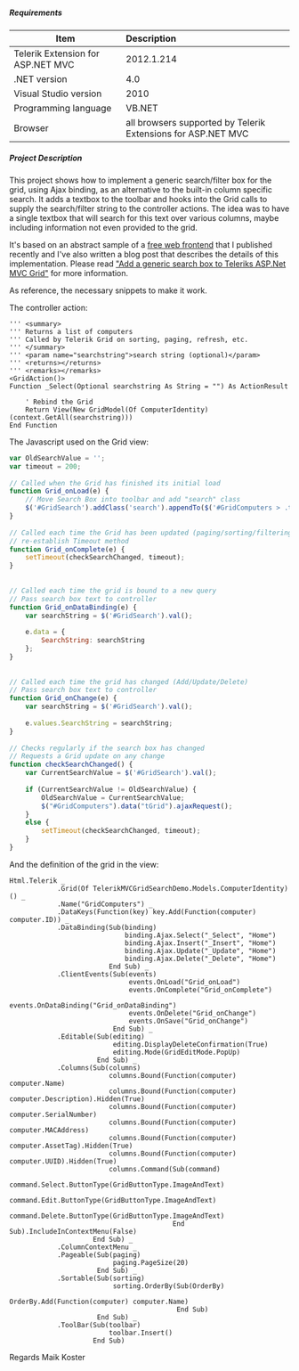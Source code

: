 ##### **Requirements** #####
|Item                               |Description|
|----------                         |:-------------|
|Telerik Extension for ASP.NET MVC  |2012.1.214|
|.NET version                       |4.0| 
|Visual Studio version              |2010| 
|Programming language               |VB.NET|
|Browser                            |all browsers supported by Telerik Extensions for ASP.NET MVC|

##### **Project Description** #####
This project shows how to implement a generic search/filter box for the grid, using Ajax binding, as an alternative to the built-in column specific search. It adds a textbox to the toolbar and hooks into the Grid calls to supply the search/filter string to the controller actions. The idea was to have a single textbox that will search for this text over various columns, maybe including information not even provided to the grid. 

It's based on an abstract sample of a [free web frontend](http://mdtwebfrontend.codeplex.com/releases/view/86208) that I published recently and I've also written a blog post that describes the details of this implementation. Please read ["Add a generic search box to Teleriks ASP.Net MVC Grid"](http://myitforum.com/cs2/blogs/maikkoster/archive/2012/04/26/adding-a-generic-search-box-to-teleriks-asp-net-mvc-grid.aspx) for more information.

As reference, the necessary snippets to make it work.

The controller action:
```VB
''' <summary>
''' Returns a list of computers
''' Called by Telerik Grid on sorting, paging, refresh, etc.
''' </summary>
''' <param name="searchstring">search string (optional)</param>
''' <returns></returns>
''' <remarks></remarks>
<GridAction()>
Function _Select(Optional searchstring As String = "") As ActionResult
 
    ' Rebind the Grid
    Return View(New GridModel(Of ComputerIdentity)(context.GetAll(searchstring)))
End Function
```

The Javascript used on the Grid view:
```JavaScript
var OldSearchValue = '';
var timeout = 200;
 
// Called when the Grid has finished its initial load
function Grid_onLoad(e) {
    // Move Search Box into toolbar and add "search" class
    $('#GridSearch').addClass('search').appendTo($('#GridComputers > .t-toolbar.t-grid-toolbar.t-grid-top'));
}
 
// Called each time the Grid has been updated (paging/sorting/filtering)
// re-establish Timeout method
function Grid_onComplete(e) {
    setTimeout(checkSearchChanged, timeout);
}
 
 
// Called each time the grid is bound to a new query
// Pass search box text to controller
function Grid_onDataBinding(e) {
    var searchString = $('#GridSearch').val();
 
    e.data = {
        SearchString: searchString
    };
}
 
 
// Called each time the grid has changed (Add/Update/Delete)
// Pass search box text to controller
function Grid_onChange(e) {
    var searchString = $('#GridSearch').val();
 
    e.values.SearchString = searchString;
}
 
// Checks regularly if the search box has changed
// Requests a Grid update on any change
function checkSearchChanged() {
    var CurrentSearchValue = $('#GridSearch').val();
 
    if (CurrentSearchValue != OldSearchValue) {
        OldSearchValue = CurrentSearchValue;
        $("#GridComputers").data("tGrid").ajaxRequest();
    }
    else {
        setTimeout(checkSearchChanged, timeout);
    }
}
```

And the definition of the grid in the view:
```VB
Html.Telerik _
            .Grid(Of TelerikMVCGridSearchDemo.Models.ComputerIdentity)() _
            .Name("GridComputers") _
            .DataKeys(Function(key) key.Add(Function(computer) computer.ID)) _
            .DataBinding(Sub(binding)
                             binding.Ajax.Select("_Select", "Home")
                             binding.Ajax.Insert("_Insert", "Home")
                             binding.Ajax.Update("_Update", "Home")
                             binding.Ajax.Delete("_Delete", "Home")
                         End Sub) _
            .ClientEvents(Sub(events)
                              events.OnLoad("Grid_onLoad")
                              events.OnComplete("Grid_onComplete")
                              events.OnDataBinding("Grid_onDataBinding")
                              events.OnDelete("Grid_onChange")
                              events.OnSave("Grid_onChange")
                          End Sub) _
            .Editable(Sub(editing)
                          editing.DisplayDeleteConfirmation(True)
                          editing.Mode(GridEditMode.PopUp)
                      End Sub) _
            .Columns(Sub(columns)
                         columns.Bound(Function(computer) computer.Name)
                         columns.Bound(Function(computer) computer.Description).Hidden(True)
                         columns.Bound(Function(computer) computer.SerialNumber)
                         columns.Bound(Function(computer) computer.MACAddress)
                         columns.Bound(Function(computer) computer.AssetTag).Hidden(True)
                         columns.Bound(Function(computer) computer.UUID).Hidden(True)
                         columns.Command(Sub(command)
                                             command.Select.ButtonType(GridButtonType.ImageAndText)
                                             command.Edit.ButtonType(GridButtonType.ImageAndText)
                                             command.Delete.ButtonType(GridButtonType.ImageAndText)
                                         End Sub).IncludeInContextMenu(False)
                     End Sub) _
            .ColumnContextMenu _
            .Pageable(Sub(paging)
                          paging.PageSize(20)
                      End Sub) _
            .Sortable(Sub(sorting)
                          sorting.OrderBy(Sub(OrderBy)
                                              OrderBy.Add(Function(computer) computer.Name)
                                          End Sub)
                      End Sub) _
            .ToolBar(Sub(toolbar)
                         toolbar.Insert()
                     End Sub)
```

Regards
Maik Koster